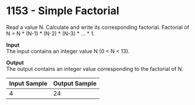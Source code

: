#  1153 - Simple Factorial

Read a value N. Calculate and write its corresponding factorial. Factorial of N = N * (N-1) * (N-2) * (N-3) * ... * 1.

**Input**<br>
The input contains an integer value N (0 < N < 13).

**Output**<br>
The output contains an integer value corresponding to the factorial of N.

| Input Sample | Output Sample |
|:-------------|:--------------|
| 4            | 24            |